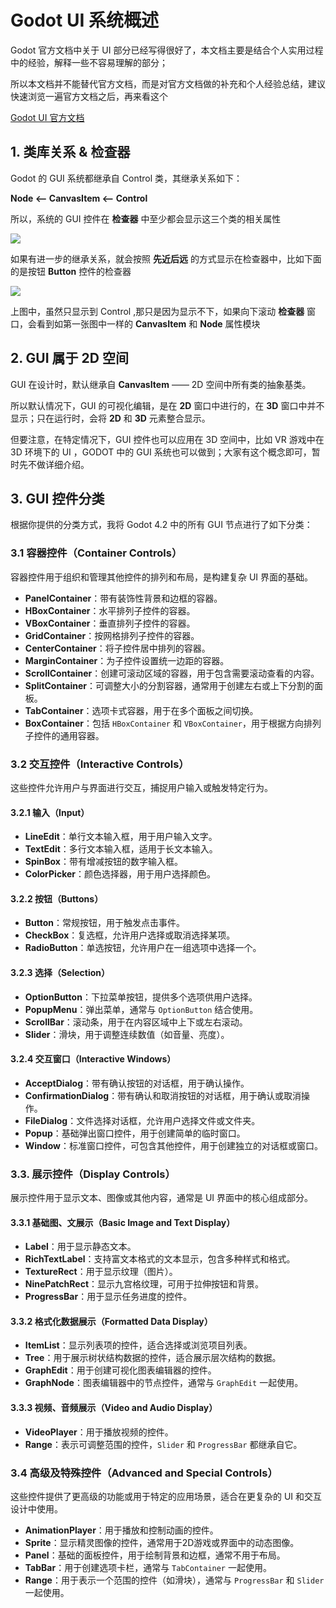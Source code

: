 # Godot UI 系统概述

Godot 官方文档中关于 UI 部分已经写得很好了，本文档主要是结合个人实用过程中的经验，解释一些不容易理解的部分；

所以本文档并不能替代官方文档，而是对官方文档做的补充和个人经验总结，建议快速浏览一遍官方文档之后，再来看这个

[Godot UI 官方文档](https://docs.godotengine.org/zh-cn/4.x/tutorials/ui/index.html)

## 1. 类库关系 & 检查器

Godot 的 GUI 系统都继承自 Control 类，其继承关系如下：

  **Node <-- CanvasItem <-- Control**

所以，系统的 GUI 控件在 **检查器** 中至少都会显示这三个类的相关属性

![](../imgs/Gui-01.png)

如果有进一步的继承关系，就会按照 **先近后远** 的方式显示在检查器中，比如下面的是按钮 **Button** 控件的检查器

![](../imgs/GUI-02.png)

上图中，虽然只显示到 Control ,那只是因为显示不下，如果向下滚动 **检查器** 窗口，会看到如第一张图中一样的 **CanvasItem** 和 **Node** 属性模块

## 2. GUI 属于 2D 空间

GUI 在设计时，默认继承自 **CanvasItem** —— 2D 空间中所有类的抽象基类。

所以默认情况下，GUI 的可视化编辑，是在 **2D** 窗口中进行的，在 **3D** 窗口中并不显示；只在运行时，会将 **2D** 和 **3D** 元素整合显示。

但要注意，在特定情况下，GUI 控件也可以应用在 3D 空间中，比如 VR 游戏中在 3D 环境下的 UI ，GODOT 中的 GUI 系统也可以做到；大家有这个概念即可，暂时先不做详细介绍。

## 3. GUI 控件分类

根据你提供的分类方式，我将 Godot 4.2 中的所有 GUI 节点进行了如下分类：

### 3.1 容器控件（Container Controls）
容器控件用于组织和管理其他控件的排列和布局，是构建复杂 UI 界面的基础。

- **PanelContainer**：带有装饰性背景和边框的容器。
- **HBoxContainer**：水平排列子控件的容器。
- **VBoxContainer**：垂直排列子控件的容器。
- **GridContainer**：按网格排列子控件的容器。
- **CenterContainer**：将子控件居中排列的容器。
- **MarginContainer**：为子控件设置统一边距的容器。
- **ScrollContainer**：创建可滚动区域的容器，用于包含需要滚动查看的内容。
- **SplitContainer**：可调整大小的分割容器，通常用于创建左右或上下分割的面板。
- **TabContainer**：选项卡式容器，用于在多个面板之间切换。
- **BoxContainer**：包括 `HBoxContainer` 和 `VBoxContainer`，用于根据方向排列子控件的通用容器。

### 3.2 交互控件（Interactive Controls）
这些控件允许用户与界面进行交互，捕捉用户输入或触发特定行为。

#### 3.2.1 输入（Input）
- **LineEdit**：单行文本输入框，用于用户输入文字。
- **TextEdit**：多行文本输入框，适用于长文本输入。
- **SpinBox**：带有增减按钮的数字输入框。
- **ColorPicker**：颜色选择器，用于用户选择颜色。

#### 3.2.2 按钮（Buttons）
- **Button**：常规按钮，用于触发点击事件。
- **CheckBox**：复选框，允许用户选择或取消选择某项。
- **RadioButton**：单选按钮，允许用户在一组选项中选择一个。

#### 3.2.3 选择（Selection）
- **OptionButton**：下拉菜单按钮，提供多个选项供用户选择。
- **PopupMenu**：弹出菜单，通常与 `OptionButton` 结合使用。
- **ScrollBar**：滚动条，用于在内容区域中上下或左右滚动。
- **Slider**：滑块，用于调整连续数值（如音量、亮度）。

#### 3.2.4 交互窗口（Interactive Windows）
- **AcceptDialog**：带有确认按钮的对话框，用于确认操作。
- **ConfirmationDialog**：带有确认和取消按钮的对话框，用于确认或取消操作。
- **FileDialog**：文件选择对话框，允许用户选择文件或文件夹。
- **Popup**：基础弹出窗口控件，用于创建简单的临时窗口。
- **Window**：标准窗口控件，可包含其他控件，用于创建独立的对话框或窗口。

### 3.3. 展示控件（Display Controls）
展示控件用于显示文本、图像或其他内容，通常是 UI 界面中的核心组成部分。

#### 3.3.1 基础图、文展示（Basic Image and Text Display）
- **Label**：用于显示静态文本。
- **RichTextLabel**：支持富文本格式的文本显示，包含多种样式和格式。
- **TextureRect**：用于显示纹理（图片）。
- **NinePatchRect**：显示九宫格纹理，可用于拉伸按钮和背景。
- **ProgressBar**：用于显示任务进度的控件。

#### 3.3.2 格式化数据展示（Formatted Data Display）
- **ItemList**：显示列表项的控件，适合选择或浏览项目列表。
- **Tree**：用于展示树状结构数据的控件，适合展示层次结构的数据。
- **GraphEdit**：用于创建可视化图表编辑器的控件。
- **GraphNode**：图表编辑器中的节点控件，通常与 `GraphEdit` 一起使用。

#### 3.3.3 视频、音频展示（Video and Audio Display）
- **VideoPlayer**：用于播放视频的控件。
- **Range**：表示可调整范围的控件，`Slider` 和 `ProgressBar` 都继承自它。

### 3.4 高级及特殊控件（Advanced and Special Controls）
这些控件提供了更高级的功能或用于特定的应用场景，适合在更复杂的 UI 和交互设计中使用。

- **AnimationPlayer**：用于播放和控制动画的控件。
- **Sprite**：显示精灵图像的控件，通常用于2D游戏或界面中的动态图像。
- **Panel**：基础的面板控件，用于绘制背景和边框，通常不用于布局。
- **TabBar**：用于创建选项卡栏，通常与 `TabContainer` 一起使用。
- **Range**：用于表示一个范围的控件（如滑块），通常与 `ProgressBar` 和 `Slider` 一起使用。
